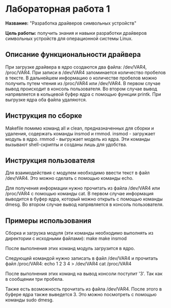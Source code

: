 # Лабораторная работа 1

**Название:** "Разработка драйверов символьных устройств"

**Цель работы:** получить знания и навыки разработки драйверов символьных устройств для операционной системы Linux.

## Описание функциональности драйвера

При загрузке драйвера в ядро создаются два файла: /dev/VAR4, /proc/VAR4.
При записи в /dev/VAR4 запоминается количество пробелов в тексте. В дальнейшем информацию о количестве пробелов можно получить путем чтения из /proc/VAR4 или /dev/VAR4. В первом случае вывод происходит в консоль пользователя. Во втором случае вывод напрявляется в кольцевой буфер ядра с помощью функции printk. 
При выгрузке ядра оба файла удаляются. 

## Инструкция по сборке

Makefile помимо команд all и clean, предназначенных для сборки и удаления, содержать команды insmod и rmmod.
insmod - загружает модуль в ядро.
rmmod - выгружает модель из ядра.
Эти команды вызывают shell-скрипты и созданы лишь для удобства.

## Инструкция пользователя

Для взаимодействия с модулем необходимо ввести текст в файл /dev/VAR4. Это можно сделать с помощью команды echo. 

Для получения информации нужно прочитать из файла /dev/VAR4 или /proc/VAR4 с помощью команды cat. В первом случае информация выводится в буфер ядра, который можно открыть с помощью команды dmesg. Во втором случае вывод напрявляется в консоль пользователя.

## Примеры использования

Сборка и загрузка модуля (эти команды необходимо выполнять из директории с исходными файлами):
make
make insmod

После выполнения этих команд модуль загрузится в ядро.

Следующей командой нужно записать в файл /dev/VAR4 и прочитать файл /proc/VAR4:
echo 1 2 3 4 > /dev/VAR4
cat /proc/VAR4

После выполнения этих команд на вывод консоли поступит '3'. Так как в сообщении три пробела.

Также есть возможность прочитать из файла /dev/VAR4. После этого в буфере ядра также выведется 3. Это можно посмотреть с помощью команды sudo dmesg.

